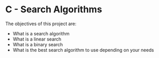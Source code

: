 # C - Search Algorithms

The objectives of this project are:

- What is a search algorithm
- What is a linear search
- What is a binary search
- What is the best search algorithm to use depending on your needs

